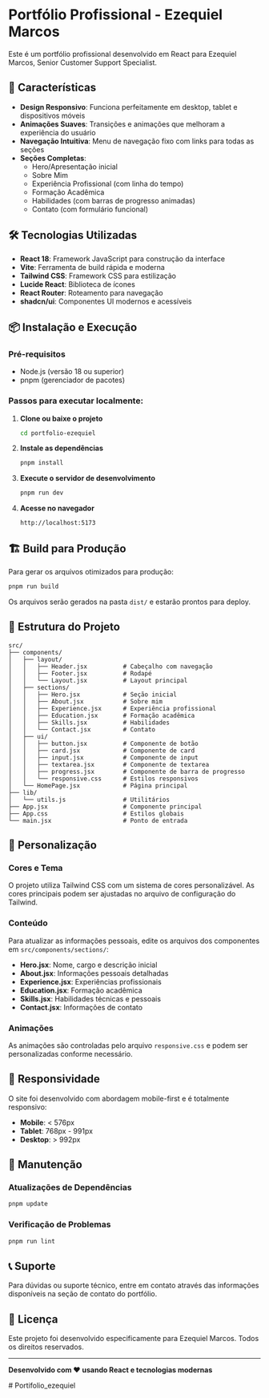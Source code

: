 # Portfólio Profissional - Ezequiel Marcos

Este é um portfólio profissional desenvolvido em React para Ezequiel Marcos, Senior Customer Support Specialist.

## 🚀 Características

- **Design Responsivo**: Funciona perfeitamente em desktop, tablet e dispositivos móveis
- **Animações Suaves**: Transições e animações que melhoram a experiência do usuário
- **Navegação Intuitiva**: Menu de navegação fixo com links para todas as seções
- **Seções Completas**:
  - Hero/Apresentação inicial
  - Sobre Mim
  - Experiência Profissional (com linha do tempo)
  - Formação Acadêmica
  - Habilidades (com barras de progresso animadas)
  - Contato (com formulário funcional)

## 🛠️ Tecnologias Utilizadas

- **React 18**: Framework JavaScript para construção da interface
- **Vite**: Ferramenta de build rápida e moderna
- **Tailwind CSS**: Framework CSS para estilização
- **Lucide React**: Biblioteca de ícones
- **React Router**: Roteamento para navegação
- **shadcn/ui**: Componentes UI modernos e acessíveis

## 📦 Instalação e Execução

### Pré-requisitos
- Node.js (versão 18 ou superior)
- pnpm (gerenciador de pacotes)

### Passos para executar localmente:

1. **Clone ou baixe o projeto**
   ```bash
   cd portfolio-ezequiel
   ```

2. **Instale as dependências**
   ```bash
   pnpm install
   ```

3. **Execute o servidor de desenvolvimento**
   ```bash
   pnpm run dev
   ```

4. **Acesse no navegador**
   ```
   http://localhost:5173
   ```

## 🏗️ Build para Produção

Para gerar os arquivos otimizados para produção:

```bash
pnpm run build
```

Os arquivos serão gerados na pasta `dist/` e estarão prontos para deploy.

## 📁 Estrutura do Projeto

```
src/
├── components/
│   ├── layout/
│   │   ├── Header.jsx          # Cabeçalho com navegação
│   │   ├── Footer.jsx          # Rodapé
│   │   └── Layout.jsx          # Layout principal
│   ├── sections/
│   │   ├── Hero.jsx            # Seção inicial
│   │   ├── About.jsx           # Sobre mim
│   │   ├── Experience.jsx      # Experiência profissional
│   │   ├── Education.jsx       # Formação acadêmica
│   │   ├── Skills.jsx          # Habilidades
│   │   └── Contact.jsx         # Contato
│   ├── ui/
│   │   ├── button.jsx          # Componente de botão
│   │   ├── card.jsx            # Componente de card
│   │   ├── input.jsx           # Componente de input
│   │   ├── textarea.jsx        # Componente de textarea
│   │   ├── progress.jsx        # Componente de barra de progresso
│   │   └── responsive.css      # Estilos responsivos
│   └── HomePage.jsx            # Página principal
├── lib/
│   └── utils.js                # Utilitários
├── App.jsx                     # Componente principal
├── App.css                     # Estilos globais
└── main.jsx                    # Ponto de entrada
```

## 🎨 Personalização

### Cores e Tema
O projeto utiliza Tailwind CSS com um sistema de cores personalizável. As cores principais podem ser ajustadas no arquivo de configuração do Tailwind.

### Conteúdo
Para atualizar as informações pessoais, edite os arquivos dos componentes em `src/components/sections/`:

- **Hero.jsx**: Nome, cargo e descrição inicial
- **About.jsx**: Informações pessoais detalhadas
- **Experience.jsx**: Experiências profissionais
- **Education.jsx**: Formação acadêmica
- **Skills.jsx**: Habilidades técnicas e pessoais
- **Contact.jsx**: Informações de contato

### Animações
As animações são controladas pelo arquivo `responsive.css` e podem ser personalizadas conforme necessário.

## 📱 Responsividade

O site foi desenvolvido com abordagem mobile-first e é totalmente responsivo:

- **Mobile**: < 576px
- **Tablet**: 768px - 991px
- **Desktop**: > 992px

## 🔧 Manutenção

### Atualizações de Dependências
```bash
pnpm update
```

### Verificação de Problemas
```bash
pnpm run lint
```

## 📞 Suporte

Para dúvidas ou suporte técnico, entre em contato através das informações disponíveis na seção de contato do portfólio.

## 📄 Licença

Este projeto foi desenvolvido especificamente para Ezequiel Marcos. Todos os direitos reservados.

---

**Desenvolvido com ❤️ usando React e tecnologias modernas**

#   P o r t i f o l i o _ e z e q u i e l  
 